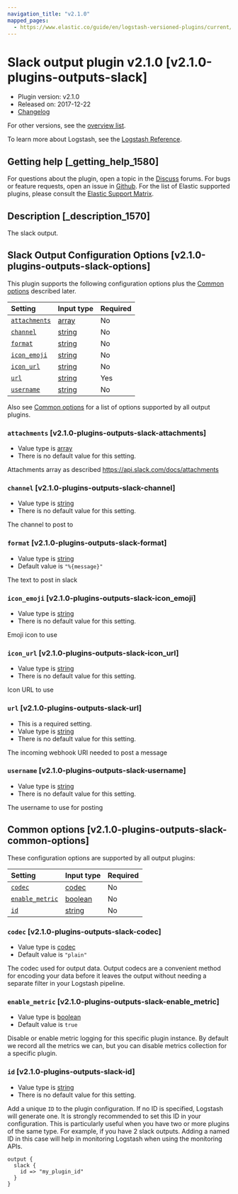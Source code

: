 ```yaml
---
navigation_title: "v2.1.0"
mapped_pages:
  - https://www.elastic.co/guide/en/logstash-versioned-plugins/current/v2.1.0-plugins-outputs-slack.html
---
```


# Slack output plugin v2.1.0 [v2.1.0-plugins-outputs-slack]

* Plugin version: v2.1.0
* Released on: 2017-12-22
* [Changelog](https://github.com/logstash-plugins/logstash-output-slack/blob/v2.1.0/CHANGELOG.md)

For other versions, see the [overview list](output-slack-index.md).

To learn more about Logstash, see the [Logstash Reference](https://www.elastic.co/guide/en/logstash/current/index.html).

## Getting help [_getting_help_1580]

For questions about the plugin, open a topic in the [Discuss](http://discuss.elastic.co) forums. For bugs or feature requests, open an issue in [Github](https://github.com/logstash-plugins/logstash-output-slack). For the list of Elastic supported plugins, please consult the [Elastic Support Matrix](https://www.elastic.co/support/matrix#matrix_logstash_plugins).

## Description [_description_1570]

The slack output.

## Slack Output Configuration Options [v2.1.0-plugins-outputs-slack-options]

This plugin supports the following configuration options plus the [Common options](v2-1-0-plugins-outputs-slack.md#v2.1.0-plugins-outputs-slack-common-options) described later.

| Setting | Input type | Required |
| :- | :- | :- |
| [`attachments`](v2-1-0-plugins-outputs-slack.md#v2.1.0-plugins-outputs-slack-attachments) | [array](/lsr/value-types.md#array) | No |
| [`channel`](v2-1-0-plugins-outputs-slack.md#v2.1.0-plugins-outputs-slack-channel) | [string](/lsr/value-types.md#string) | No |
| [`format`](v2-1-0-plugins-outputs-slack.md#v2.1.0-plugins-outputs-slack-format) | [string](/lsr/value-types.md#string) | No |
| [`icon_emoji`](v2-1-0-plugins-outputs-slack.md#v2.1.0-plugins-outputs-slack-icon_emoji) | [string](/lsr/value-types.md#string) | No |
| [`icon_url`](v2-1-0-plugins-outputs-slack.md#v2.1.0-plugins-outputs-slack-icon_url) | [string](/lsr/value-types.md#string) | No |
| [`url`](v2-1-0-plugins-outputs-slack.md#v2.1.0-plugins-outputs-slack-url) | [string](/lsr/value-types.md#string) | Yes |
| [`username`](v2-1-0-plugins-outputs-slack.md#v2.1.0-plugins-outputs-slack-username) | [string](/lsr/value-types.md#string) | No |

Also see [Common options](v2-1-0-plugins-outputs-slack.md#v2.1.0-plugins-outputs-slack-common-options) for a list of options supported by all output plugins.

### `attachments` [v2.1.0-plugins-outputs-slack-attachments]

* Value type is [array](/lsr/value-types.md#array)
* There is no default value for this setting.

Attachments array as described <https://api.slack.com/docs/attachments>

### `channel` [v2.1.0-plugins-outputs-slack-channel]

* Value type is [string](/lsr/value-types.md#string)
* There is no default value for this setting.

The channel to post to

### `format` [v2.1.0-plugins-outputs-slack-format]

* Value type is [string](/lsr/value-types.md#string)
* Default value is `"%{message}"`

The text to post in slack

### `icon_emoji` [v2.1.0-plugins-outputs-slack-icon_emoji]

* Value type is [string](/lsr/value-types.md#string)
* There is no default value for this setting.

Emoji icon to use

### `icon_url` [v2.1.0-plugins-outputs-slack-icon_url]

* Value type is [string](/lsr/value-types.md#string)
* There is no default value for this setting.

Icon URL to use

### `url` [v2.1.0-plugins-outputs-slack-url]

* This is a required setting.
* Value type is [string](/lsr/value-types.md#string)
* There is no default value for this setting.

The incoming webhook URI needed to post a message

### `username` [v2.1.0-plugins-outputs-slack-username]

* Value type is [string](/lsr/value-types.md#string)
* There is no default value for this setting.

The username to use for posting

## Common options [v2.1.0-plugins-outputs-slack-common-options]

These configuration options are supported by all output plugins:

| Setting | Input type | Required |
| :- | :- | :- |
| [`codec`](v2-1-0-plugins-outputs-slack.md#v2.1.0-plugins-outputs-slack-codec) | [codec](/lsr/value-types.md#codec) | No |
| [`enable_metric`](v2-1-0-plugins-outputs-slack.md#v2.1.0-plugins-outputs-slack-enable_metric) | [boolean](/lsr/value-types.md#boolean) | No |
| [`id`](v2-1-0-plugins-outputs-slack.md#v2.1.0-plugins-outputs-slack-id) | [string](/lsr/value-types.md#string) | No |

### `codec` [v2.1.0-plugins-outputs-slack-codec]

* Value type is [codec](/lsr/value-types.md#codec)
* Default value is `"plain"`

The codec used for output data. Output codecs are a convenient method for encoding your data before it leaves the output without needing a separate filter in your Logstash pipeline.

### `enable_metric` [v2.1.0-plugins-outputs-slack-enable_metric]

* Value type is [boolean](/lsr/value-types.md#boolean)
* Default value is `true`

Disable or enable metric logging for this specific plugin instance. By default we record all the metrics we can, but you can disable metrics collection for a specific plugin.

### `id` [v2.1.0-plugins-outputs-slack-id]

* Value type is [string](/lsr/value-types.md#string)
* There is no default value for this setting.

Add a unique `ID` to the plugin configuration. If no ID is specified, Logstash will generate one. It is strongly recommended to set this ID in your configuration. This is particularly useful when you have two or more plugins of the same type. For example, if you have 2 slack outputs. Adding a named ID in this case will help in monitoring Logstash when using the monitoring APIs.

```
output {
  slack {
    id => "my_plugin_id"
  }
}
```
